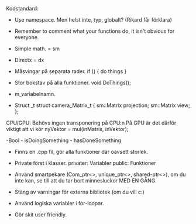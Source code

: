 Kodstandard:

- Use namespace.
Men helst inte, typ, globalt? (Rikard får förklara)

- Remember to comment what your functions do, it isn't obvious for everyone.

- Simple math. = sm
- Dirextx = dx

- Måsvingar på separata rader.
	if ()
	{
		do things
	}

- Stor bokstav på alla funktioner.
	void DoThings();

- m_variabelnamn.

- Struct _t
	struct camera_Matrix_t
	{
		sm::Matrix projection;
		sm::Matrix view;
	};

CPU/GPU:
Behövs ingen transponering på CPU:n 
På GPU är det därför viktigt att vi kör nyVektor = mul(inMatris, inVektor); 

-Bool
	- isDoingSomething
	- hasDoneSomething

- Finns en .cpp fil, gör alla funktioner där oavsett storlek.

- Private först i klasser.
	privater:
		Variabler
	public:
		Funktioner

- Använd smartpekare (Com_ptr<>, unique_ptr<>, shared-ptr<>), om du inte kan, se till att du tar bort minnesluckor MED EN GÅNG.

- Stäng av varningar för externa bibliotek (om du vill c:)

- Använd logiska variabler i for-loopar.

- Gör skit user friendly.